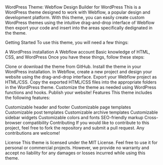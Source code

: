 WordPress Theme: Webflow Design Builder for WordPress
This is a WordPress theme designed to work with Webflow, a popular design and development platform. With this theme, you can easily create custom WordPress themes using the intuitive drag-and-drop interface of Webflow then export your code and insert into the areas specifically dedignated in the theme.

Getting Started
To use this theme, you will need a few things:

A WordPress installation
A Webflow account
Basic knowledge of HTML, CSS, and WordPress
Once you have these things, follow these steps:

Clone or download the theme from GitHub.
Install the theme in your WordPress installation.
In Webflow, create a new project and design your website using the drag-and-drop interface.
Export your Webflow project as HTML/CSS.
Copy the exported HTML/CSS files into the appropriate folders in the WordPress theme.
Customize the theme as needed using WordPress functions and hooks.
Publish your website!
Features
This theme includes the following features:

Customizable header and footer
Customizable page templates
Customizable post templates
Customizable archive templates
Customizable sidebar widgets
Customizable colors and fonts
SEO-friendly markup
Cross-browser compatibility
Contributing
If you would like to contribute to this project, feel free to fork the repository and submit a pull request. Any contributions are welcome!

License
This theme is licensed under the MIT License. Feel free to use it for personal or commercial projects. However, we provide no warranty and accept no liability for any damages or losses incurred while using this theme.